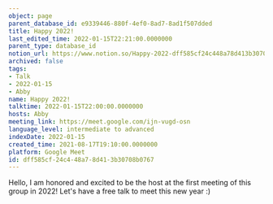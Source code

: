 ```yaml
---
object: page
parent_database_id: e9339446-880f-4ef0-8ad7-8ad1f507dded
title: Happy 2022!
last_edited_time: 2022-01-15T22:21:00.0000000
parent_type: database_id
notion_url: https://www.notion.so/Happy-2022-dff585cf24c448a78d413b30708b0767
archived: false
tags:
- Talk
- 2022-01-15
- Abby
name: Happy 2022!
talktime: 2022-01-15T22:00:00.0000000
hosts: Abby
meeting_link: https://meet.google.com/ijn-vugd-osn
language_level: intermediate to advanced
indexDate: 2022-01-15
created_time: 2021-08-17T19:10:00.0000000
platform: Google Meet
id: dff585cf-24c4-48a7-8d41-3b30708b0767
---
```


Hello, I am honored and excited to be the host at the first meeting of this group in 2022! Let's have a free talk to meet this new year :)





